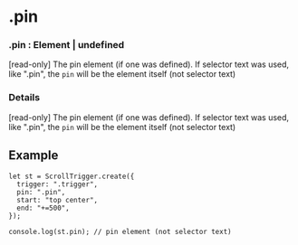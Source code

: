 # .pin

### .pin : Element | undefined

\[read-only] The pin element (if one was defined). If selector text was used, like ".pin", the `pin` will be the element itself (not selector text)

### Details[​](#details "Direct link to Details")

\[read-only] The pin element (if one was defined). If selector text was used, like ".pin", the `pin` will be the element itself (not selector text)

## Example[​](#example "Direct link to Example")

```
let st = ScrollTrigger.create({
  trigger: ".trigger",
  pin: ".pin",
  start: "top center",
  end: "+=500",
});

console.log(st.pin); // pin element (not selector text)
```
